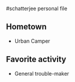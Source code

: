 #schatterjee personal file

## Hometown
 - Urban Camper

## Favorite activity
 - General trouble-maker
